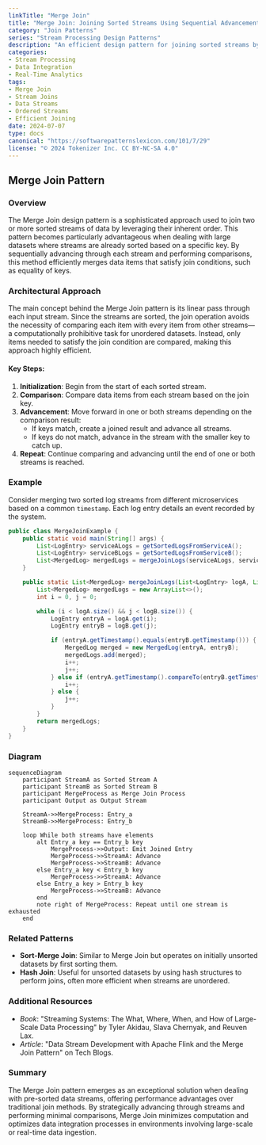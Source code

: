 ```yaml
---
linkTitle: "Merge Join"
title: "Merge Join: Joining Sorted Streams Using Sequential Advancement"
category: "Join Patterns"
series: "Stream Processing Design Patterns"
description: "An efficient design pattern for joining sorted streams by sequentially advancing through them, particularly effective when streams are pre-ordered."
categories:
- Stream Processing
- Data Integration
- Real-Time Analytics
tags:
- Merge Join
- Stream Joins
- Data Streams
- Ordered Streams
- Efficient Joining
date: 2024-07-07
type: docs
canonical: "https://softwarepatternslexicon.com/101/7/29"
license: "© 2024 Tokenizer Inc. CC BY-NC-SA 4.0"
---
```


## Merge Join Pattern

### Overview

The Merge Join design pattern is a sophisticated approach used to join two or more sorted streams of data by leveraging their inherent order. This pattern becomes particularly advantageous when dealing with large datasets where streams are already sorted based on a specific key. By sequentially advancing through each stream and performing comparisons, this method efficiently merges data items that satisfy join conditions, such as equality of keys.

### Architectural Approach

The main concept behind the Merge Join pattern is its linear pass through each input stream. Since the streams are sorted, the join operation avoids the necessity of comparing each item with every item from other streams—a computationally prohibitive task for unordered datasets. Instead, only items needed to satisfy the join condition are compared, making this approach highly efficient.

#### Key Steps:
1. **Initialization**: Begin from the start of each sorted stream.
2. **Comparison**: Compare data items from each stream based on the join key.
3. **Advancement**: Move forward in one or both streams depending on the comparison result:
   - If keys match, create a joined result and advance all streams.
   - If keys do not match, advance in the stream with the smaller key to catch up.
4. **Repeat**: Continue comparing and advancing until the end of one or both streams is reached.

### Example

Consider merging two sorted log streams from different microservices based on a common `timestamp`. Each log entry details an event recorded by the system.

```java
public class MergeJoinExample {
    public static void main(String[] args) {
        List<LogEntry> serviceALogs = getSortedLogsFromServiceA();
        List<LogEntry> serviceBLogs = getSortedLogsFromServiceB();
        List<MergedLog> mergedLogs = mergeJoinLogs(serviceALogs, serviceBLogs);
    }

    public static List<MergedLog> mergeJoinLogs(List<LogEntry> logA, List<LogEntry> logB) {
        List<MergedLog> mergedLogs = new ArrayList<>();
        int i = 0, j = 0;

        while (i < logA.size() && j < logB.size()) {
            LogEntry entryA = logA.get(i);
            LogEntry entryB = logB.get(j);

            if (entryA.getTimestamp().equals(entryB.getTimestamp())) {
                MergedLog merged = new MergedLog(entryA, entryB);
                mergedLogs.add(merged);
                i++;
                j++;
            } else if (entryA.getTimestamp().compareTo(entryB.getTimestamp()) < 0) {
                i++;
            } else {
                j++;
            }
        }
        return mergedLogs;
    }
}
```

### Diagram

```mermaid
sequenceDiagram
    participant StreamA as Sorted Stream A
    participant StreamB as Sorted Stream B
    participant MergeProcess as Merge Join Process
    participant Output as Output Stream

    StreamA->>MergeProcess: Entry_a
    StreamB->>MergeProcess: Entry_b

    loop While both streams have elements
        alt Entry_a key == Entry_b key
            MergeProcess->>Output: Emit Joined Entry
            MergeProcess->>StreamA: Advance
            MergeProcess->>StreamB: Advance
        else Entry_a key < Entry_b key
            MergeProcess->>StreamA: Advance
        else Entry_a key > Entry_b key
            MergeProcess->>StreamB: Advance
        end
        note right of MergeProcess: Repeat until one stream is exhausted
    end
```

### Related Patterns

- **Sort-Merge Join**: Similar to Merge Join but operates on initially unsorted datasets by first sorting them.
- **Hash Join**: Useful for unsorted datasets by using hash structures to perform joins, often more efficient when streams are unordered.

### Additional Resources

- *Book*: "Streaming Systems: The What, Where, When, and How of Large-Scale Data Processing" by Tyler Akidau, Slava Chernyak, and Reuven Lax.
- *Article*: "Data Stream Development with Apache Flink and the Merge Join Pattern" on Tech Blogs.

### Summary

The Merge Join pattern emerges as an exceptional solution when dealing with pre-sorted data streams, offering performance advantages over traditional join methods. By strategically advancing through streams and performing minimal comparisons, Merge Join minimizes computation and optimizes data integration processes in environments involving large-scale or real-time data ingestion.
